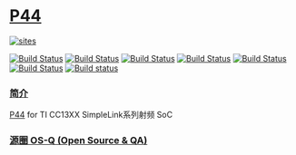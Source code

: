﻿# [P44](https://github.com/OS-Q/P44)

[![sites](http://182.61.61.133/link/resources/OSQ.png)](http://www.OS-Q.com)

[![Build Status](https://github.com/OS-Q/P44/workflows/CI/badge.svg)](https://github.com/OS-Q/P44/actions/workflows/CI.yml)
[![Build Status](https://github.com/OS-Q/P44/workflows/CD/badge.svg)](https://github.com/OS-Q/P44/actions/workflows/CD.yml)
[![Build Status](https://github.com/OS-Q/P44/workflows/nightly/badge.svg)](https://github.com/OS-Q/P44/actions/workflows/nightly.yml)
[![Build Status](https://circleci.com/gh/OS-Q/P44.svg?style=svg)](https://circleci.com/gh/OS-Q/P44)
[![Build Status](https://travis-ci.com/OS-Q/P44.svg?branch=master)](https://travis-ci.com/OS-Q/P44)
[![Build Status](https://cloud.drone.io/api/badges/OS-Q/P44/status.svg)](https://cloud.drone.io/OS-Q/P44)
[![Build status](https://ci.appveyor.com/api/projects/status/086ly09rmosp6spb?svg=true)](https://ci.appveyor.com/project/Qitas/p44)

### [简介](https://github.com/OS-Q/P44/wiki)

[P44](https://github.com/OS-Q/P44) for TI CC13XX SimpleLink系列射频 SoC

### [源圈 OS-Q (Open Source & QA) ](http://www.OS-Q.com)
